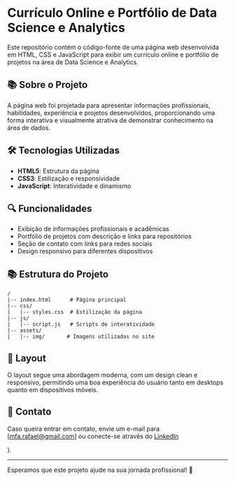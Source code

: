 # Currículo Online e Portfólio de Data Science e Analytics

Este repositório contém o código-fonte de uma página web desenvolvida em HTML, CSS e JavaScript para exibir um currículo online e portfólio de projetos na área de Data Science e Analytics.

## 📚 Sobre o Projeto

A página web foi projetada para apresentar informações profissionais, habilidades, experiência e projetos desenvolvidos, proporcionando uma forma interativa e visualmente atrativa de demonstrar conhecimento na área de dados.

## 🛠️ Tecnologias Utilizadas

- **HTML5**: Estrutura da página
- **CSS3**: Estilização e responsividade
- **JavaScript**: Interatividade e dinamismo

## 🔍 Funcionalidades

- Exibição de informações profissionais e acadêmicas
- Portfólio de projetos com descrição e links para repositórios
- Seção de contato com links para redes sociais
- Design responsivo para diferentes dispositivos

## 📚 Estrutura do Projeto

```
/
|-- index.html      # Página principal
|-- css/
|   |-- styles.css  # Estilização da página
|-- js/
|   |-- script.js   # Scripts de interatividade
|-- assets/
|   |-- img/       # Imagens utilizadas no site
```

## 🎨 Layout

O layout segue uma abordagem moderna, com um design clean e responsivo, permitindo uma boa experiência do usuário tanto em desktops quanto em dispositivos móveis.

## 💌 Contato

Caso queira entrar em contato, envie um e-mail para [mfa.rafael@gmail.com] ou conecte-se através do [LinkedIn](www.linkedin.com/in/rafa-fsantos)

).

---

Esperamos que este projeto ajude na sua jornada profissional! 🚀

